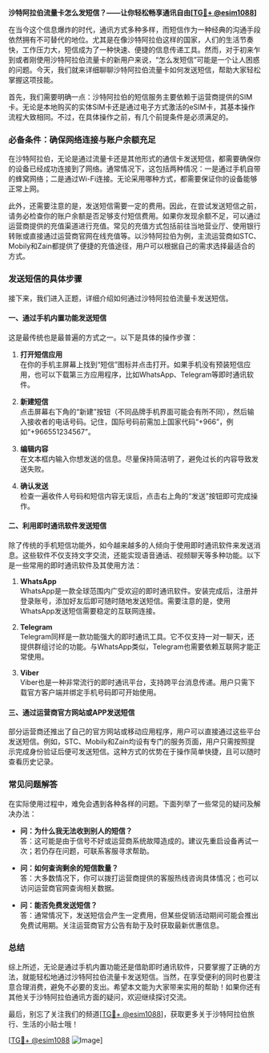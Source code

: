 **沙特阿拉伯流量卡怎么发短信？——让你轻松畅享通讯自由[[TG💪+ @esim1088](https://t.me/s/esim1088)]**

在当今这个信息爆炸的时代，通讯方式多种多样，而短信作为一种经典的沟通手段依然拥有不可替代的地位。尤其是在像沙特阿拉伯这样的国家，人们的生活节奏快，工作压力大，短信成为了一种快速、便捷的信息传递工具。然而，对于初来乍到或者刚使用沙特阿拉伯流量卡的新用户来说，“怎么发短信”可能是一个让人困惑的问题。今天，我们就来详细聊聊沙特阿拉伯流量卡如何发送短信，帮助大家轻松掌握这项技能。

首先，我们需要明确一点：沙特阿拉伯的短信服务主要依赖于运营商提供的SIM卡。无论是本地购买的实体SIM卡还是通过电子方式激活的eSIM卡，其基本操作流程大致相同。不过，在具体操作之前，有几个前提条件是必须满足的。

### **必备条件：确保网络连接与账户余额充足**

在沙特阿拉伯，无论是通过流量卡还是其他形式的通信卡发送短信，都需要确保你的设备已经成功连接到了网络。通常情况下，这包括两种情况：一是通过手机自带的蜂窝网络；二是通过Wi-Fi连接。无论采用哪种方式，都需要保证你的设备能够正常上网。

此外，还需要注意的是，发送短信需要一定的费用。因此，在尝试发送短信之前，请务必检查你的账户余额是否足够支付短信费用。如果你发现余额不足，可以通过运营商提供的充值渠道进行充值。常见的充值方式包括前往当地营业厅、使用银行转账或直接通过运营商官网在线充值等。以沙特阿拉伯为例，主流运营商如STC、Mobily和Zain都提供了便捷的充值途径，用户可以根据自己的需求选择最适合的方式。

### **发送短信的具体步骤**

接下来，我们进入正题，详细介绍如何通过沙特阿拉伯流量卡发送短信。

#### **一、通过手机内置功能发送短信**

这是最传统也是最普遍的方式之一。以下是具体的操作步骤：

1. **打开短信应用**  
   在你的手机主屏幕上找到“短信”图标并点击打开。如果手机没有预装短信应用，也可以下载第三方应用程序，比如WhatsApp、Telegram等即时通讯软件。

2. **新建短信**  
   点击屏幕右下角的“新建”按钮（不同品牌手机界面可能会有所不同），然后输入接收者的电话号码。记住，国际号码前需加上国家代码“+966”，例如“+966551234567”。

3. **编辑内容**  
   在文本框内输入你想发送的信息。尽量保持简洁明了，避免过长的内容导致发送失败。

4. **确认发送**  
   检查一遍收件人号码和短信内容无误后，点击右上角的“发送”按钮即可完成操作。

#### **二、利用即时通讯软件发送短信**

除了传统的手机短信功能外，如今越来越多的人倾向于使用即时通讯软件来发送消息。这些软件不仅支持文字交流，还能实现语音通话、视频聊天等多种功能。以下是一些常用的即时通讯软件及其使用方法：

1. **WhatsApp**  
   WhatsApp是一款全球范围内广受欢迎的即时通讯软件。安装完成后，注册并登录账号，添加好友后即可随时随地发送短信。需要注意的是，使用WhatsApp发送短信需要稳定的互联网连接。

2. **Telegram**  
   Telegram同样是一款功能强大的即时通讯工具。它不仅支持一对一聊天，还提供群组讨论的功能。与WhatsApp类似，Telegram也需要依赖互联网才能正常使用。

3. **Viber**  
   Viber也是一种非常流行的即时通讯平台，支持跨平台消息传递。用户只需下载官方客户端并绑定手机号码即可开始使用。

#### **三、通过运营商官方网站或APP发送短信**

部分运营商还推出了自己的官方网站或移动应用程序，用户可以直接通过这些平台发送短信。例如，STC、Mobily和Zain均设有专门的服务页面，用户只需按照提示完成身份验证后便可发送短信。这种方式的优势在于操作简单快捷，且可以随时查看历史记录。

### **常见问题解答**

在实际使用过程中，难免会遇到各种各样的问题。下面列举了一些常见的疑问及解决办法：

- **问：为什么我无法收到别人的短信？**  
  答：这可能是由于信号不好或运营商系统故障造成的。建议先重启设备再试一次；若仍存在问题，可联系客服寻求帮助。

- **问：如何查询剩余的短信数量？**  
  答：大多数情况下，你可以拨打运营商提供的客服热线咨询具体情况；也可以访问运营商官网查询相关数据。

- **问：能否免费发送短信？**  
  答：通常情况下，发送短信会产生一定费用，但某些促销活动期间可能会推出免费试用期。关注运营商官方公告有助于及时获取最新优惠信息。

### **总结**

综上所述，无论是通过手机内置功能还是借助即时通讯软件，只要掌握了正确的方法，就能轻松地通过沙特阿拉伯流量卡发送短信。当然，在享受便利的同时也要注意合理消费，避免不必要的支出。希望本文能为大家带来实用的帮助！如果你还有其他关于沙特阿拉伯通讯方面的疑问，欢迎继续探讨交流。

最后，别忘了关注我们的频道[[TG💪+ @esim1088](https://t.me/s/esim1088)]，获取更多关于沙特阿拉伯旅行、生活的小贴士哦！

[[TG💪+ @esim1088](https://t.me/s/esim1088) ![Image](https://i.postimg.cc/4NQfJmqS/Snipaste-2025-05-13-00-14-12.png)]